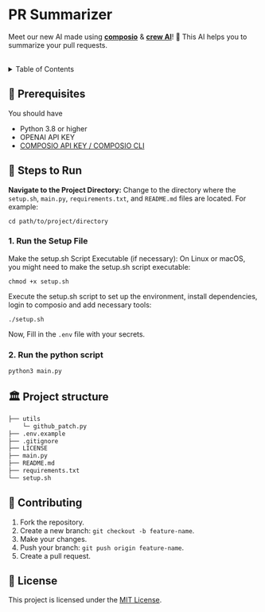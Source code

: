 # PR Summarizer

Meet our new AI made using [**composio**](https://www.composio.dev/) & [**crew AI**](https://docs.crewai.com/)! 🎉 This AI helps you to summarize your pull requests.

<br />

<!-- TABLE OF CONTENTS -->
<details>
  <summary>Table of Contents</summary>
  <ol>
    <li>
      <span>Getting Started</span>
      <ul>
        <li><a href="#-prerequisites">Prerequisites</a></li>
        <li><a href="#-steps-to-run">Steps to Run</a></li>
      </ul>
    </li>
    <li><a href="#%EF%B8%8F-project-structure">Project Structure</a></li>
    <li><a href="#-contributing">Contributing</a></li>
    <li><a href="#-license">License</a></li>
  </ol>
</details>

## 🫳 Prerequisites
You should have

- Python 3.8 or higher
- OPENAI API KEY
- [COMPOSIO API KEY / COMPOSIO CLI](https://docs.composio.dev/patterns/howtos/get_api_key)

## 👣 Steps to Run
**Navigate to the Project Directory:**
Change to the directory where the `setup.sh`, `main.py`, `requirements.txt`, and `README.md` files are located. For example:
```shell
cd path/to/project/directory
```

### 1. Run the Setup File
Make the setup.sh Script Executable (if necessary):
On Linux or macOS, you might need to make the setup.sh script executable:
```shell
chmod +x setup.sh
```
Execute the setup.sh script to set up the environment, install dependencies, login to composio and 
add necessary tools:
```shell
./setup.sh
```
Now, Fill in the `.env` file with your secrets.

### 2. Run the python script
```shell
python3 main.py
```

## 🏛️ Project structure

```bash
├── utils
    └─ github_patch.py
├── .env.example
├── .gitignore
├── LICENSE
├── main.py
├── README.md
├── requirements.txt
└── setup.sh
```

## 🤗 Contributing
1. Fork the repository.
2. Create a new branch: `git checkout -b feature-name`.
3. Make your changes.
4. Push your branch: `git push origin feature-name`.
5. Create a pull request.

## 🧾 License
This project is licensed under the [MIT License](LICENSE).
